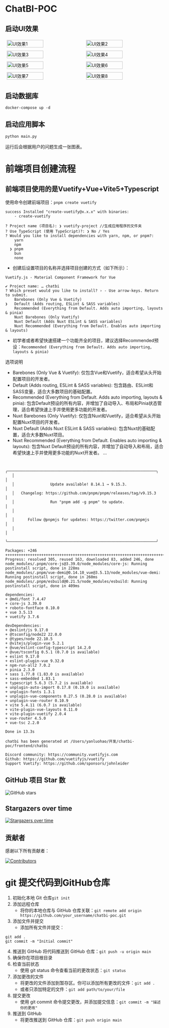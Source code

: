 # ChatBI-POC

## 启动UI效果
<div style="display: flex; flex-wrap: wrap;">
  <img src="public/WechatIMG993.jpg" alt="UI效果1" style="width: 48%; margin: 1%;">
  <img src="public/WechatIMG994.jpg" alt="UI效果2" style="width: 48%; margin: 1%;">
  <img src="public/WechatIMG995.jpg" alt="UI效果3" style="width: 48%; margin: 1%;">
  <img src="public/WechatIMG996.jpg" alt="UI效果4" style="width: 48%; margin: 1%;">
  <img src="public/WechatIMG997.jpg" alt="UI效果5" style="width: 48%; margin: 1%;">
  <img src="public/WechatIMG998.jpg" alt="UI效果6" style="width: 48%; margin: 1%;">
  <img src="public/WechatIMG999.jpg" alt="UI效果7" style="width: 48%; margin: 1%;">
  <img src="public/WechatIMG1000.png" alt="UI效果8" style="width: 48%; margin: 1%;">
</div>

## 启动数据库
`docker-compose up -d`

## 启动应用脚本
```python 
python main.py
```
运行后会根据用户的问题生成一张图表。

# 前端项目创建流程
## 前端项目使用的是Vuetify+Vue+Vite5+Typescript
使用命令创建前端项目：`pnpm create vuetify`
```
success Installed "create-vuetify@x.x.x" with binaries:
    - create-vuetify

? Project name (项目名): ❯ vuetify-project //生成应用程序的文件夹
? Use TypeScript (使用 TypeScript)?: ❯ No / Yes
? Would you like to install dependencies with yarn, npm, or pnpm?:
    yarn
    npm
  ❯ pnpm
    bun
    none
```

- 创建后设置项目的名称并选择项目创建的方式（如下所示）：
```
Vuetify.js - Material Component Framework for Vue

✔ Project name: … chatbi
? Which preset would you like to install? › - Use arrow-keys. Return to submit.
    Barebones (Only Vue & Vuetify)
❯   Default (Adds routing, ESLint & SASS variables)
    Recommended (Everything from Default. Adds auto importing, layouts & pinia)
    Nuxt Barebones (Only Vuetify)
    Nuxt Default (Adds Nuxt ESLint & SASS variables)
    Nuxt Recommended (Everything from Default. Enables auto importing & layouts)
```
- 初学者或者希望快速搭建一个功能齐全的项目，建议选择Recommended预设：`Recommended (Everything from Default. Adds auto importing, layouts & pinia)`

选项说明
- Barebones (Only Vue & Vuetify): 仅包含Vue和Vuetify，适合希望从头开始配置项目的开发者。
- Default (Adds routing, ESLint & SASS variables): 包含路由、ESLint和SASS变量，适合大多数项目的基础配置。
- Recommended (Everything from Default. Adds auto importing, layouts & pinia): 包含Default预设的所有内容，并增加了自动导入、布局和Pinia状态管理，适合希望快速上手并使用更多功能的开发者。
- Nuxt Barebones (Only Vuetify): 仅包含Nuxt和Vuetify，适合希望从头开始配置Nuxt项目的开发者。
- Nuxt Default (Adds Nuxt ESLint & SASS variables): 包含Nuxt的基础配置，适合大多数Nuxt项目。
- Nuxt Recommended (Everything from Default. Enables auto importing & layouts): 包含Nuxt Default预设的所有内容，并增加了自动导入和布局，适合希望快速上手并使用更多功能的Nuxt开发者。
...
```

   ╭──────────────────────────────────────────────────────────────────╮
   │                                                                  │
   │                Update available! 8.14.1 → 9.15.3.                │
   │   Changelog: https://github.com/pnpm/pnpm/releases/tag/v9.15.3   │
   │                Run "pnpm add -g pnpm" to update.                 │
   │                                                                  │
   │      Follow @pnpmjs for updates: https://twitter.com/pnpmjs      │
   │                                                                  │
   ╰──────────────────────────────────────────────────────────────────╯

Packages: +246
++++++++++++++++++++++++++++++++++++++++++++++++++++++++++++++++++++++++++++++++++++++++++++++++++
Progress: resolved 305, reused 163, downloaded 83, added 246, done
node_modules/.pnpm/core-js@3.39.0/node_modules/core-js: Running postinstall script, done in 228ms
node_modules/.pnpm/vue-demi@0.14.10_vue@3.5.13/node_modules/vue-demi: Running postinstall script, done in 260ms
node_modules/.pnpm/esbuild@0.21.5/node_modules/esbuild: Running postinstall script, done in 409ms

dependencies:
+ @mdi/font 7.4.47
+ core-js 3.39.0
+ roboto-fontface 0.10.0
+ vue 3.5.13
+ vuetify 3.7.6

devDependencies:
+ @eslint/js 9.17.0
+ @tsconfig/node22 22.0.0
+ @types/node 22.10.5
+ @vitejs/plugin-vue 5.2.1
+ @vue/eslint-config-typescript 14.2.0
+ @vue/tsconfig 0.5.1 (0.7.0 is available)
+ eslint 9.17.0
+ eslint-plugin-vue 9.32.0
+ npm-run-all2 7.0.2
+ pinia 2.3.0
+ sass 1.77.8 (1.83.0 is available)
+ sass-embedded 1.83.1
+ typescript 5.6.3 (5.7.2 is available)
+ unplugin-auto-import 0.17.8 (0.19.0 is available)
+ unplugin-fonts 1.3.1
+ unplugin-vue-components 0.27.5 (0.28.0 is available)
+ unplugin-vue-router 0.10.9
+ vite 5.4.11 (6.0.7 is available)
+ vite-plugin-vue-layouts 0.11.0
+ vite-plugin-vuetify 2.0.4
+ vue-router 4.5.0
+ vue-tsc 2.2.0

Done in 13.3s

chatbi has been generated at /Users/yanluohao/开发/chatbi-poc/frontend/chatbi

Discord community: https://community.vuetifyjs.com
Github: https://github.com/vuetifyjs/vuetify
Support Vuetify: https://github.com/sponsors/johnleider
```

## GitHub 项目 Star 数
![GitHub stars](https://img.shields.io/github/stars/Luohao-Yan/chatbi-poc?style=social)



## Stargazers over time
[![Stargazers over time](https://starchart.cc/Luohao-Yan/starcharts.svg?background=%23FFFFFF&axis=%23333333&line=%236b63ff)](https://starchart.cc/Luohao-Yan/chatbi-poc)

## 贡献者
感谢以下所有贡献者：

[![Contributors](https://contrib.rocks/image?repo=Luohao-Yan/chatbi-poc)](https://github.com/Luohao-Yan/chatbi-poc/graphs/contributors)

# git 提交代码到GitHub仓库

1. 初始化本地 Git 仓库`git init`
2. 添加远程仓库
    - 将你的本地仓库与 GitHub 仓库关联：`git remote add origin https://github.com/your_username/chatbi-poc.git`
3. 添加文件并提交
    - 添加所有文件并提交：
```
git add .
git commit -m "Initial commit"
```
4. 推送到 GitHub
将代码推送到 GitHub 仓库：`git push -u origin main`
5. 确保你在项目根目录
6. 检查当前状态
    - 使用 git status 命令查看当前的更改状态：`git status`
7. 添加更改的文件
    - 将更改的文件添加到暂存区。你可以添加所有更改的文件：`git add .`
    - 或者只添加特定的文件：`git add path/to/your/file`
8. 提交更改
    - 使用 git commit 命令提交更改，并添加提交信息：`git commit -m "描述你的更改"`
9. 推送到 GitHub
    - 将更改推送到 GitHub 仓库：`git push origin main`
